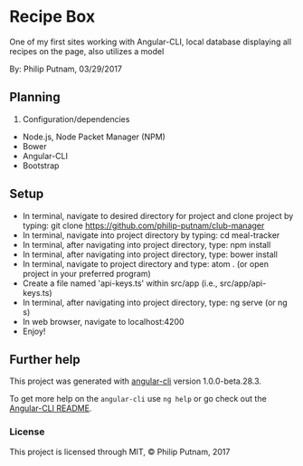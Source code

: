 # Recipe Box

One of my first sites working with Angular-CLI, local database displaying all recipes on the page, also utilizes a model

By: Philip Putnam, 03/29/2017

## Planning

1. Configuration/dependencies
  * Node.js, Node Packet Manager (NPM)
  * Bower
  * Angular-CLI
  * Bootstrap

## Setup
* In terminal, navigate to desired directory for project and clone project by typing: git clone https://github.com/philip-putnam/club-manager
* In terminal, navigate into project directory by typing: cd meal-tracker
* In terminal, after navigating into project directory, type: npm install
* In terminal, after navigating into project directory, type: bower install
* In terminal, navigate to project directory and type: atom . (or open project in your preferred program)
* Create a file named 'api-keys.ts' within src/app (i.e., src/app/api-keys.ts)
* In terminal, after navigating into project directory, type: ng serve (or ng s)
* In web browser, navigate to localhost:4200
* Enjoy!

## Further help

This project was generated with [angular-cli](https://github.com/angular/angular-cli) version 1.0.0-beta.28.3.

To get more help on the `angular-cli` use `ng help` or go check out the [Angular-CLI README](https://github.com/angular/angular-cli/blob/master/README.md).

### License

This project is licensed through MIT, &copy; Philip Putnam, 2017
